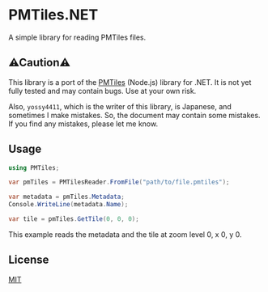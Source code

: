 ﻿# PMTiles.NET

A simple library for reading PMTiles files.

## ⚠Caution⚠

This library is a port of the [PMTiles](https://github.com/protomaps/PMTiles) (Node.js) library for .NET. It is not yet fully tested and may contain bugs. Use at your own risk.

Also, `yossy4411`, which is the writer of this library, is Japanese, and sometimes I make mistakes. So, the document may contain some mistakes. If you find any mistakes, please let me know.

## Usage

```csharp
using PMTiles;

var pmTiles = PMTilesReader.FromFile("path/to/file.pmtiles");

var metadata = pmTiles.Metadata;
Console.WriteLine(metadata.Name);

var tile = pmTiles.GetTile(0, 0, 0);

```

This example reads the metadata and the tile at zoom level 0, x 0, y 0.

## License

[MIT](LICENSE)
